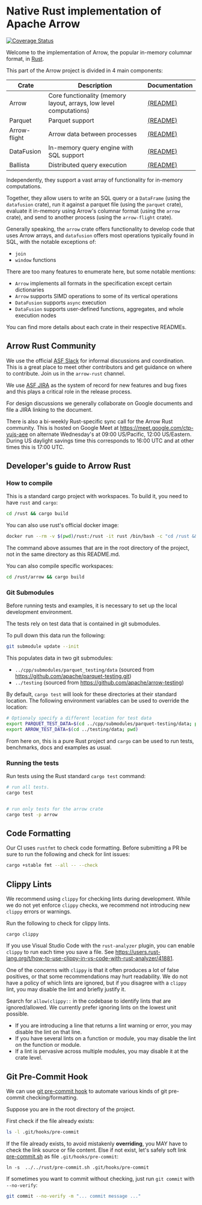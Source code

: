 <!---
  Licensed to the Apache Software Foundation (ASF) under one
  or more contributor license agreements.  See the NOTICE file
  distributed with this work for additional information
  regarding copyright ownership.  The ASF licenses this file
  to you under the Apache License, Version 2.0 (the
  "License"); you may not use this file except in compliance
  with the License.  You may obtain a copy of the License at

    http://www.apache.org/licenses/LICENSE-2.0

  Unless required by applicable law or agreed to in writing,
  software distributed under the License is distributed on an
  "AS IS" BASIS, WITHOUT WARRANTIES OR CONDITIONS OF ANY
  KIND, either express or implied.  See the License for the
  specific language governing permissions and limitations
  under the License.
-->

# Native Rust implementation of Apache Arrow

[![Coverage Status](https://codecov.io/gh/apache/arrow/rust/branch/master/graph/badge.svg)](https://codecov.io/gh/apache/arrow?branch=master)

Welcome to the implementation of Arrow, the popular in-memory columnar format, in [Rust](https://www.rust-lang.org/).

This part of the Arrow project is divided in 4 main components:

| Crate     | Description | Documentation |
|-----------|-------------|---------------|
|Arrow        | Core functionality (memory layout, arrays, low level computations) | [(README)](arrow/README.md) |
|Parquet      | Parquet support | [(README)](parquet/README.md) |
|Arrow-flight | Arrow data between processes | [(README)](arrow-flight/README.md) |
|DataFusion   | In-memory query engine with SQL support | [(README)](datafusion/README.md) |
|Ballista     | Distributed query execution | [(README)](ballista/README.md) |

Independently, they support a vast array of functionality for in-memory computations.

Together, they allow users to write an SQL query or a `DataFrame` (using the `datafusion` crate), run it against a parquet file (using the `parquet` crate), evaluate it in-memory using Arrow's columnar format (using the `arrow` crate), and send to another process (using the `arrow-flight` crate).

Generally speaking, the `arrow` crate offers functionality to develop code that uses Arrow arrays, and `datafusion` offers most operations typically found in SQL, with the notable exceptions of:

* `join`
* `window` functions

There are too many features to enumerate here, but some notable mentions:

* `Arrow` implements all formats in the specification except certain dictionaries
* `Arrow` supports SIMD operations to some of its vertical operations
* `DataFusion` supports `async` execution
* `DataFusion` supports user-defined functions, aggregates, and whole execution nodes

You can find more details about each crate in their respective READMEs.

## Arrow Rust Community

We use the official [ASF Slack](https://s.apache.org/slack-invite) for informal discussions and coordination. This is 
a great place to meet other contributors and get guidance on where to contribute. Join us in the `arrow-rust` channel.

We use [ASF JIRA](https://issues.apache.org/jira/secure/Dashboard.jspa) as the system of record for new features
and bug fixes and this plays a critical role in the release process.

For design discussions we generally collaborate on Google documents and file a JIRA linking to the document.

There is also a bi-weekly Rust-specific sync call for the Arrow Rust community. This is hosted on Google Meet
at https://meet.google.com/ctp-yujs-aee on alternate Wednesday's at 09:00 US/Pacific, 12:00 US/Eastern. During 
US daylight savings time this corresponds to 16:00 UTC and at other times this is 17:00 UTC.

## Developer's guide to Arrow Rust

### How to compile

This is a standard cargo project with workspaces. To build it, you need to have `rust` and `cargo`:

```bash
cd /rust && cargo build
```

You can also use rust's official docker image:

```bash
docker run --rm -v $(pwd)/rust:/rust -it rust /bin/bash -c "cd /rust && cargo build"
```

The command above assumes that are in the root directory of the project, not in the same
directory as this README.md.

You can also compile specific workspaces:

```bash
cd /rust/arrow && cargo build
```

### Git Submodules

Before running tests and examples, it is necessary to set up the local development environment.

The tests rely on test data that is contained in git submodules.

To pull down this data run the following:

```bash
git submodule update --init
```

This populates data in two git submodules:

- `../cpp/submodules/parquet_testing/data` (sourced from https://github.com/apache/parquet-testing.git)
- `../testing` (sourced from https://github.com/apache/arrow-testing)

By default, `cargo test` will look for these directories at their
standard location. The following environment variables can be used to override the location:

```bash
# Optionaly specify a different location for test data
export PARQUET_TEST_DATA=$(cd ../cpp/submodules/parquet-testing/data; pwd)
export ARROW_TEST_DATA=$(cd ../testing/data; pwd)
```

From here on, this is a pure Rust project and `cargo` can be used to run tests, benchmarks, docs and examples as usual.


### Running the tests

Run tests using the Rust standard `cargo test` command:

```bash
# run all tests.
cargo test


# run only tests for the arrow crate
cargo test -p arrow
```

## Code Formatting

Our CI uses `rustfmt` to check code formatting. Before submitting a
PR be sure to run the following and check for lint issues:

```bash
cargo +stable fmt --all -- --check
```

## Clippy Lints

We recommend using `clippy` for checking lints during development. While we do not yet enforce `clippy` checks, we recommend not introducing new `clippy` errors or warnings.

Run the following to check for clippy lints.

```
cargo clippy
```

If you use Visual Studio Code with the `rust-analyzer` plugin, you can enable `clippy` to run each time you save a file. See https://users.rust-lang.org/t/how-to-use-clippy-in-vs-code-with-rust-analyzer/41881.

One of the concerns with `clippy` is that it often produces a lot of false positives, or that some recommendations may hurt readability. We do not have a policy of which lints are ignored, but if you disagree with a `clippy` lint, you may disable the lint and briefly justify it.

Search for `allow(clippy::` in the codebase to identify lints that are ignored/allowed. We currently prefer ignoring lints on the lowest unit possible.
* If you are introducing a line that returns a lint warning or error, you may disable the lint on that line.
* If you have several lints on a function or module, you may disable the lint on the function or module.
* If a lint is pervasive across multiple modules, you may disable it at the crate level.

## Git Pre-Commit Hook

We can use [git pre-commit hook](https://git-scm.com/book/en/v2/Customizing-Git-Git-Hooks) to automate various kinds of git pre-commit checking/formatting.

Suppose you are in the root directory of the project.

First check if the file already exists:

```bash
ls -l .git/hooks/pre-commit
```

If the file already exists, to avoid mistakenly **overriding**, you MAY have to check
the link source or file content. Else if not exist, let's safely soft link [pre-commit.sh](pre-commit.sh) as file `.git/hooks/pre-commit`:

```
ln -s  ../../rust/pre-commit.sh .git/hooks/pre-commit
```

If sometimes you want to commit without checking, just run `git commit` with `--no-verify`:

```bash
git commit --no-verify -m "... commit message ..."
```
